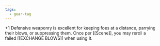 ```yaml
---
tags:
  - gear-tag
---
```

+1
Defensive weaponry is excellent for keeping foes at a distance, parrying their blows, or suppressing them. Once per [[Scene]], you may reroll a failed [[EXCHANGE BLOWS]] when using it.
